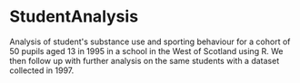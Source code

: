 # StudentAnalysis

Analysis of student's substance use and sporting behaviour for a cohort of 50 pupils aged 13 in 1995 in a school in the West of Scotland using R.
We then follow up with further analysis on the same students with a dataset collected in 1997.
